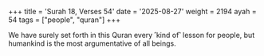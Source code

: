 +++
title = 'Surah 18, Verses 54'
date = '2025-08-27'
weight = 2194
ayah = 54
tags = ["people", "quran"]
+++

We have surely set forth in this Quran every ˹kind of˺ lesson for people, but humankind is the most argumentative of all beings.